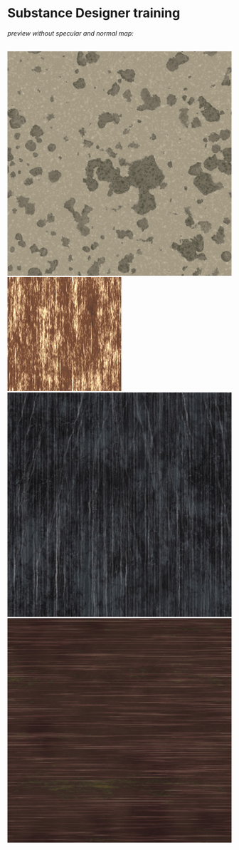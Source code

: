 # Substance Designer training

###### preview without specular and normal map:

[![Wall_Old](https://github.com/HyrChao/3D-Art/blob/master/Substance/preview/Wall_Old_diffuse.png?raw=true "Wall_Old")](https://github.com/HyrChao/3D-Art/blob/master/Substance/preview/Wall_Old_diffuse.png?raw=true "Wall_Old")
[![Wood1](https://github.com/HyrChao/3D-Art/blob/master/Substance/preview/wood_001_diffuse.png?raw=true "Wood1")](https://github.com/HyrChao/3D-Art/blob/master/Substance/preview/wood_001_diffuse.png?raw=true "Wood1")
[![tiles_aged](https://github.com/HyrChao/3D-Art/blob/master/Substance/preview/tiles_aged_diffuse.jpg?raw=true "tiles_aged")](https://github.com/HyrChao/3D-Art/blob/master/Substance/preview/tiles_aged_diffuse.jpg?raw=true "tiles_aged")
[![wood2](https://github.com/HyrChao/3D-Art/blob/master/Substance/preview/wood2_diffuse.jpg?raw=true "wood2")](https://github.com/HyrChao/3D-Art/blob/master/Substance/preview/wood2_diffuse.jpg?raw=true "wood2")

